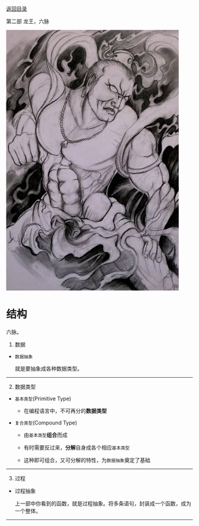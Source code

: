 [返回目录](/README.md)

第二部 龙王，六脉

![第二部 龙王，六脉](/ig/2.png)



结构
============================

六脉。

1. 数据

- `数据抽象`

  就是要抽象成各种数据类型。

***

2. 数据类型

- `基本类型`(Primitive Type)

  - 在编程语言中，不可再分的**数据类型**

- `复合类型`(Compound Type)

  - 由`基本类型`**组合**而成

  - 有时需要反过来，**分解**自身成各个相应`基本类型`

  - 这种即可组合，又可分解的特性，为`数据抽象`奠定了基础

***

3. 过程

- 过程抽象

  上一部中你看到的函数，就是过程抽象。将多条语句，封装成一个函数，成为一个整体。

***
